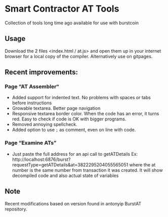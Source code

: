# Smart Contractor AT Tools
Collection of tools long time ago available for use with burstcoin

## Usage
Download the 2 files <index.html / at.js> and open them up in your internet browser for a local copy of the compiler. Alternatively use on gitpages.

## Recent improvements:
### Page “AT Assembler“
* Added support for indented text. No problems with spaces or tabs before instructions
* Growable textarea. Better page navigation
* Responsive textarea border color. When the code has an error, it turns red. Easy to check if code is OK with bigger programs.
* Removed annoying spellcheck.
* Added option to use `;` as comment, even on line with code.
### Page “Examine ATs”
* Just paste the full address for an api call to getATDetails Ex: http://localhost:6876/burst?requestType=getATDetails&at=3822295204055565051 where the at number is the same number from transaction it was created. It will show decompiled code and also actual state of variables

## Note
Recent modifications based on version found in antonyip BurstAT repository.
